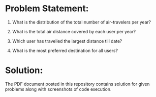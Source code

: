 # Problem Statement:

1) What is the distribution of the total number of air-travelers per year?

2) What is the total air distance covered by each user per year?

3) Which user has travelled the largest distance till date?

4) What is the most preferred destination for all users?

# Solution:

The PDF document posted in this repository contains solution for given problems along with screenshots of code execution.
